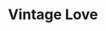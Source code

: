 ---
layout: shop
category: necklace 
title: Vintage Love
image: necklaces/necklace5.jpg
h2: Vintage Love
paragraph: This necklace is a show stoper that will make everyone take a second look. This gold necklace pendant has a clock, a heart, a globe, and a lock it this necklace is a lot of fun and works great with red clothing since it has red accents beads. 
price: 35.99$ CAN
alt: black think bracelet with gold elements.
---